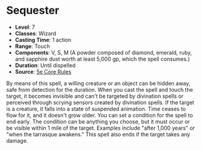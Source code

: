 # Sequester

- **Level**: 7
- **Classes**: Wizard
- **Casting Time**: 1 action
- **Range**: Touch
- **Components**: V, S, M (A powder composed of diamond, emerald, ruby, and sapphire dust worth at least 5,000 gp, which the spell consumes.)
- **Duration**: Until dispelled
- **Source**: [5e Core Rules](http://dnd.wizards.com/articles/features/systems-reference-document-srd)

By means of this spell, a willing creature or an object can be hidden away, safe from detection for the duration. When you cast the spell and touch the target, it becomes invisible and can't be targeted by divination spells or perceived through scrying sensors created by divination spells. If the target is a creature, it falls into a state of suspended animation. Time ceases to flow for it, and it doesn't grow older. You can set a condition for the spell to end early. The condition can be anything you choose, but it must occur or be visible within 1 mile of the target. Examples include "after 1,000 years" or "when the tarrasque awakens." This spell also ends if the target takes any damage.

